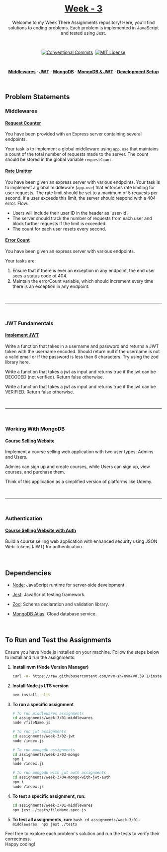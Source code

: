 <a href="./">
  <h1 align="center">Week - 3</h1>
</a>

<p align="center">
  Welcome to my Week There Assignments repository! Here, you'll find solutions to coding problems. Each problem is implemented in JavaScript and tested using Jest. 
</p>
<br>

<div align= "center">

[![Conventional Commits](https://img.shields.io/badge/Conventional%20Commits-1.0.0-%23FE5196?logo=conventionalcommits&logoColor=white)](https://conventionalcommits.org)&nbsp; [![MIT License](https://img.shields.io/badge/License-MIT-green.svg)](https://choosealicense.com/licenses/mit/)

</div>
<br>

<p align="center">
  <a href="#middlewares"><strong>Middlewares</strong></a> ·
  <a href="#jwt-fundamentals"><strong>JWT</strong></a> ·
  <a href="#working-with-mongodb"><strong>MongoDB</strong></a> ·
  <a href="#authentication"><strong>MongoDB & JWT</strong></a> ·
  <a href="#to-run-and-test-the-assignments"><strong>Development Setup</strong></a>
</p>
</br>

## Problem Statements

### Middlewares

#### [Request Counter](./01-middlewares/1-request-count.js)

You have been provided with an Express server containing several endpoints.

Your task is to implement a global middleware using `app.use` that maintains a count of the total number of requests made to the server. The count should be stored in the global variable `requestCount`.

#### [Rate Limitter](./01-middlewares/2-rate-limitter.js)

You have been given an express server with various endpoints. Your task is to implement a global middleware (`app.use`) that enforces rate limiting for user requests.
The rate limit should be set to a maximum of 5 requests per second. If a user exceeds this limit, the server should respond with a 404 error.
Flow:

- Users will include their user ID in the header as 'user-id'.
- The server should track the number of requests from each user and block further requests if the limit is exceeded.
- The count for each user resets every second.

#### [Error Count](./01-middlewares/3-error-count.js)

You have been given an express server with various endpoints.

Your tasks are:

1. Ensure that if there is ever an exception in any endpoint, the end user sees a status code of 404.
2. Maintain the errorCount variable, which should increment every time there is an exception in any endpoint.

</br><hr></br>

### JWT Fundamentals

#### [Implement JWT](./02-jwt/index.js)

Write a function that takes in a username and password and returns a JWT token with the username encoded. Should return null if the username is not a valid email or if the password is less than 6 characters. Try using the zod library here.

Write a function that takes a jwt as input and returns true if the jwt can be DECODED (not verified). Return false otherwise.

Write a function that takes a jwt as input and returns true if the jwt can be VERIFIED. Return false otherwise.

<br><hr><br>

### Working With MongoDB

#### [Course Selling Website](./03-mongo/README.md)

Implement a course selling web application with two user types: Admins and Users.

Admins can sign up and create courses, while Users can sign up, view courses, and purchase them.

Think of this application as a simplified version of platforms like Udemy.

<br><hr><br>

### Authentication

#### [Course Selling Website with Auth](./04-mongo-with-jwt-auth/README.md)

Build a course selling web application with enhanced security using JSON Web Tokens (JWT) for authentication.
<br><br><br>

## Dependencies

- [Node](https://nodejs.org/): JavaScript runtime for server-side development.

- [Jest](https://jestjs.io/): JavaScript testing framework.

- [Zod](https://zod.dev/): Schema declaration and validation library.

- [MongoDB Atlas](https://www.mongodb.com/cloud/atlas/register): Cloud database service.
  <br><br><br>

## To Run and Test the Assignments

Ensure you have Node.js installed on your machine. Follow the steps below to install and run the assignments:

1. **Install nvm (Node Version Manager)**

   ```bash
   curl -o- https://raw.githubusercontent.com/nvm-sh/nvm/v0.39.1/install.sh | bash
   ```

2. **Install Node.js LTS version**

   ```bash
   nvm install --lts
   ```

3. **To run a specific assignment**

   ```bash
   # To run middlewares assignments
   cd assignments/week-3/01-middlewares
   node /fileName.js

   # To run jwt assignments
   cd assignments/week-3/02-jwt
   node /index.js

   # To run mongodb assignments
   cd assignments/week-3/03-mongo
   npm i
   node /index.js

   # To run mongodb with jwt auth assignments
   cd assignments/week-3/04-mongo-with-jwt-auth
   npm i
   node /index.js
   ```

4. **To test a specific assignment, run:**

   ```bash
   cd assignments/week-3/01-middlewares
   npx jest ./tests/fileName.spec.js
   ```

5. **To test all assignments, run:**
   `bash
cd assignments/week-3/01-middlewares 
npx jest ./tests
`
   </br>

Feel free to explore each problem's solution and run the tests to verify their correctness.  
Happy coding!
